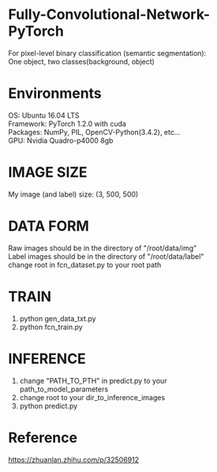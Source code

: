 # Fully-Convolutional-Network-PyTorch
For pixel-level binary classification (semantic segmentation):  
One object, two classes(background, object)  

# Environments
OS: Ubuntu 16.04 LTS  
Framework: PyTorch 1.2.0 with cuda  
Packages: NumPy, PIL, OpenCV-Python(3.4.2), etc...  
GPU: Nvidia Quadro-p4000 8gb  

# IMAGE SIZE
My image (and label) size: (3, 500, 500)  

# DATA FORM
Raw images should be in the directory of "/root/data/img"  
Label images should be in the directory of "/root/data/label"  
change root in fcn_dataset.py to your root path  

# TRAIN
1. python gen_data_txt.py  
2. python fcn_train.py

# INFERENCE
1. change "PATH_TO_PTH" in predict.py to your path_to_model_parameters  
2. change root to your dir_to_inference_images  
3. python predict.py  

# Reference
https://zhuanlan.zhihu.com/p/32506912
